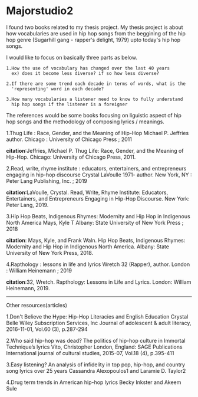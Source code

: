 # Majorstudio2

I found two books related to my thesis project.
My thesis project is about how vocabularies are used in hip hop songs from the beggining of the hip hop genre (Sugarhill gang - rapper's delight, 1979) upto today's hip hop songs.

I would like to focus on basically three parts as below.

    1.How the use of vocabulary has changed over the last 40 years 
      ex) does it become less diverse? if so how less diverse?
    
    2.If there are some trend each decade in terms of words, what is the 
      'representing' word in each decade?

    3.How many vocabularies a listener need to know to fully understand 
      hip hop songs if the listener is a foreigner

The references would be some books focusing on liguistic aspect of hip hop songs and the methodology of composing lyrics / meanings.

1.Thug Life : Race, Gender, and the Meaning of Hip-Hop
Michael P. Jeffries author.
Chicago : University of Chicago Press ; 2011

**citation**:Jeffries, Michael P. Thug Life: Race, Gender, and the Meaning of Hip-Hop. Chicago: University of Chicago Press, 2011. 

2.Read, write, rhyme institute : educators, entertainers, and entrepreneurs engaging in hip-hop discourse
Crystal LaVoulle 1971- author.
New York, NY : Peter Lang Publishing, Inc. ; 2019

**citation**:LaVoulle, Crystal. Read, Write, Rhyme Institute: Educators, Entertainers, and Entrepreneurs Engaging in Hip-Hop Discourse. New York: Peter Lang, 2019. 

3.Hip Hop Beats, Indigenous Rhymes: Modernity and Hip Hop in Indigenous North America
Mays, Kyle T
Albany: State University of New York Press ; 2018

**citation**: Mays, Kyle, and Frank Waln. Hip Hop Beats, Indigenous Rhymes: Modernity and Hip Hop in Indigenous North America. Albany: State University of New York Press, 2018. 

4.Rapthology : lessons in life and lyrics
Wretch 32 (Rapper), author.
London : William Heinemann ; 2019

**citation**:32, Wretch. Rapthology: Lessons in Life and Lyrics. London: William Heinemann, 2019. 

<hr>Other resources(articles)

1.Don't Believe the Hype: Hip-Hop Literacies and English Education
Crystal Belle
Wiley Subscription Services, Inc
Journal of adolescent & adult literacy, 2016-11-01, Vol.60 (3), p.287-294

2.Who said hip-hop was dead? The politics of hip-hop culture in Immortal Technique’s lyrics
Vito, Christopher
London, England: SAGE Publications
International journal of cultural studies, 2015-07, Vol.18 (4), p.395-411

3.Easy listening? An analysis of infidelity in top pop, hip-hop, and country song lyrics over 25 years
Cassandra Alexopoulos1 and Laramie D. Taylor2

4.Drug term trends in American hip-hop lyrics
Becky Inkster and Akeem Sule



